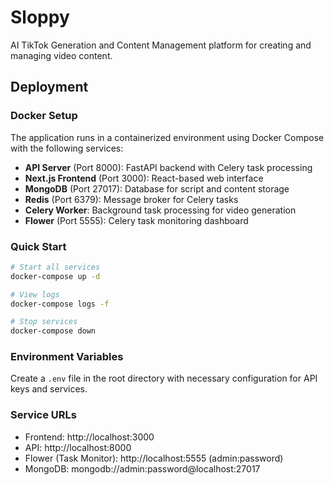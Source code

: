 # Sloppy

AI TikTok Generation and Content Management platform for creating and managing video content.

## Deployment

### Docker Setup

The application runs in a containerized environment using Docker Compose with the following services:

- **API Server** (Port 8000): FastAPI backend with Celery task processing
- **Next.js Frontend** (Port 3000): React-based web interface
- **MongoDB** (Port 27017): Database for script and content storage
- **Redis** (Port 6379): Message broker for Celery tasks
- **Celery Worker**: Background task processing for video generation
- **Flower** (Port 5555): Celery task monitoring dashboard

### Quick Start

```bash
# Start all services
docker-compose up -d

# View logs
docker-compose logs -f

# Stop services
docker-compose down
```

### Environment Variables

Create a `.env` file in the root directory with necessary configuration for API keys and services.

### Service URLs

- Frontend: http://localhost:3000
- API: http://localhost:8000
- Flower (Task Monitor): http://localhost:5555 (admin:password)
- MongoDB: mongodb://admin:password@localhost:27017
